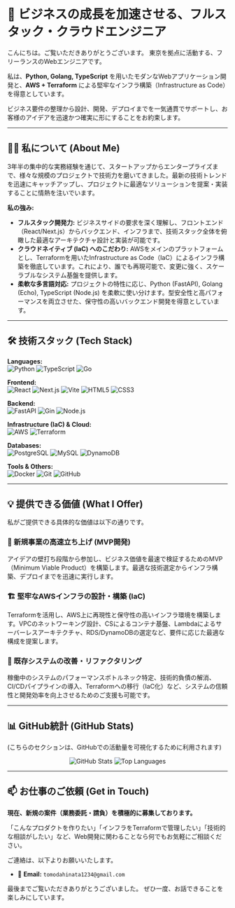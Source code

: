 # 🤝 ビジネスの成長を加速させる、フルスタック・クラウドエンジニア

こんにちは。ご覧いただきありがとうございます。
東京を拠点に活動する、フリーランスのWebエンジニアです。

私は、**Python, Golang, TypeScript** を用いたモダンなWebアプリケーション開発と、**AWS + Terraform** による堅牢なインフラ構築（Infrastructure as Code）を得意としています。

ビジネス要件の整理から設計、開発、デプロイまでを一気通貫でサポートし、お客様のアイデアを迅速かつ確実に形にすることをお約束します。

---

## 🙋‍♂️ 私について (About Me)

3年半の集中的な実務経験を通じて、スタートアップからエンタープライズまで、様々な規模のプロジェクトで技術力を磨いてきました。最新の技術トレンドを迅速にキャッチアップし、プロジェクトに最適なソリューションを提案・実装することに情熱を注いでいます。

**私の強み:**

* **フルスタック開発力:**
    ビジネスサイドの要求を深く理解し、フロントエンド（React/Next.js）からバックエンド、インフラまで、技術スタック全体を俯瞰した最適なアーキテクチャ設計と実装が可能です。
* **クラウドネイティブ (IaC) へのこだわり:**
    AWSをメインのプラットフォームとし、Terraformを用いたInfrastructure as Code（IaC）によるインフラ構築を徹底しています。これにより、誰でも再現可能で、変更に強く、スケーラブルなシステム基盤を提供します。
* **柔軟な多言語対応:**
    プロジェクトの特性に応じ、Python (FastAPI), Golang (Echo), TypeScript (Node.js) を柔軟に使い分けます。型安全性と高パフォーマンスを両立させた、保守性の高いバックエンド開発を得意としています。

---

## 🛠️ 技術スタック (Tech Stack)

<p align="left">
  <strong>Languages:</strong><br>
  <img src="https://img.shields.io/badge/Python-3776AB?style=for-the-badge&logo=python&logoColor=white" alt="Python">
  <img src="https://img.shields.io/badge/TypeScript-3178C6?style=for-the-badge&logo=typescript&logoColor=white" alt="TypeScript">
  <img src="https://img.shields.io/badge/Go-00ADD8?style=for-the-badge&logo=go&logoColor=white" alt="Go">
</p>

<p align="left">
  <strong>Frontend:</strong><br>
  <img src="https://img.shields.io/badge/React-61DAFB?style=for-the-badge&logo=react&logoColor=black" alt="React">
  <img src="https://img.shields.io/badge/Next.js-000000?style=for-the-badge&logo=nextdotjs&logoColor=white" alt="Next.js">
  <img src="https://img.shields.io/badge/Vite-646CFF?style=for-the-badge&logo=vite&logoColor=white" alt="Vite">
  <img src="https://img.shields.io/badge/HTML5-E34F26?style=for-the-badge&logo=html5&logoColor=white" alt="HTML5">
  <img src="https://img.shields.io/badge/CSS3-1572B6?style=for-the-badge&logo=css3&logoColor=white" alt="CSS3">
</p>

<p align="left">
  <strong>Backend:</strong><br>
  <img src="https://img.shields.io/badge/FastAPI-009688?style=for-the-badge&logo=fastapi&logoColor=white" alt="FastAPI">
  <img src="https://img.shields.io/badge/Gin-0094B7?style=for-the-badge&logo=go&logoColor=white" alt="Gin">
  <img src="https://img.shields.io/badge/Node.js-339933?style=for-the-badge&logo=nodedotjs&logoColor=white" alt="Node.js">
</p>

<p align="left">
  <strong>Infrastructure (IaC) & Cloud:</strong><br>
  <img src="https://img.shields.io/badge/Amazon_AWS-232F3E?style=for-the-badge&logo=amazonaws&logoColor=white" alt="AWS">
  <img src="https://img.shields.io/badge/Terraform-7B42BC?style=for-the-badge&logo=terraform&logoColor=white" alt="Terraform">
</p>

<p align="left">
  <strong>Databases:</strong><br>
  <img src="https://img.shields.io/badge/PostgreSQL-4169E1?style=for-the-badge&logo=postgresql&logoColor=white" alt="PostgreSQL">
  <img src="https://img.shields.io/badge/MySQL-4479A1?style=for-the-badge&logo=mysql&logoColor=white" alt="MySQL">
  <img src="https://img.shields.io/badge/Amazon_DynamoDB-4053D6?style=for-the-badge&logo=amazondynamodb&logoColor=white" alt="DynamoDB">
</p>

<p align="left">
  <strong>Tools & Others:</strong><br>
  <img src="https://img.shields.io/badge/Docker-2496ED?style=for-the-badge&logo=docker&logoColor=white" alt="Docker">
  <img src="https://img.shields.io/badge/Git-F05032?style=for-the-badge&logo=git&logoColor=white" alt="Git">
  <img src="https://img.shields.io/badge/GitHub-181717?style=for-the-badge&logo=github&logoColor=white" alt="GitHub">
</p>

---

## 💡 提供できる価値 (What I Offer)

私がご提供できる具体的な価値は以下の通りです。

### 🚀 新規事業の高速立ち上げ (MVP開発)
アイデアの壁打ち段階から参加し、ビジネス価値を最速で検証するためのMVP（Minimum Viable Product）を構築します。最適な技術選定からインフラ構築、デプロイまでを迅速に実行します。

### 🏗️ 堅牢なAWSインフラの設計・構築 (IaC)
Terraformを活用し、AWS上に再現性と保守性の高いインフラ環境を構築します。VPCのネットワーキング設計、CSによるコンテナ基盤、Lambdaによるサーバーレスアーキテクチャ、RDS/DynamoDBの選定など、要件に応じた最適な構成を提案します。

### 🔧 既存システムの改善・リファクタリング
稼働中のシステムのパフォーマンスボトルネック特定、技術的負債の解消、CI/CDパイプラインの導入、Terraformへの移行（IaC化）など、システムの信頼性と開発効率を向上させるためのご支援も可能です。

---

## 📊 GitHub統計 (GitHub Stats)

(こちらのセクションは、GitHubでの活動量を可視化するために利用されます)

<p align="center">
  <img src="https://github-readme-stats.vercel.app/api?username=tomodahinata&show_icons=true&theme=radical&hide_border=true&count_private=true" alt="GitHub Stats" />
  <img src="https://github-readme-stats.vercel.app/api/top-langs/?username=tomodahinata&layout=compact&theme=radical&hide_border=true" alt="Top Languages" />
</p>

---

## 📫 お仕事のご依頼 (Get in Touch)

**現在、新規の案件（業務委託・請負）を積極的に募集しております。**

「こんなプロダクトを作りたい」「インフラをTerraformで管理したい」「技術的な相談がしたい」など、Web開発に関わることなら何でもお気軽にご相談ください。

ご連絡は、以下よりお願いいたします。

* 📧 **Email:** `tomodahinata1234@gmail.com`

最後までご覧いただきありがとうございました。
ぜひ一度、お話できることを楽しみにしています。
